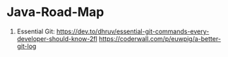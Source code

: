 # Java-Road-Map
1. Essential Git: 
https://dev.to/dhruv/essential-git-commands-every-developer-should-know-2fl
https://coderwall.com/p/euwpig/a-better-git-log

